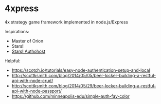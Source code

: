 4xpress
=======

4x strategy game framework implemented in node.js/Express

Inspirations:
- Master of Orion
- Stars!
- [Stars! Authohost](http://starsautohost.org/stars.htm)

Helpful:
- https://scotch.io/tutorials/easy-node-authentication-setup-and-local
- http://scottksmith.com/blog/2014/05/05/beer-locker-building-a-restful-api-with-node-crud/
- http://scottksmith.com/blog/2014/05/29/beer-locker-building-a-restful-api-with-node-passport/
- https://github.com/minneapolis-edu/simple-auth-fav-color